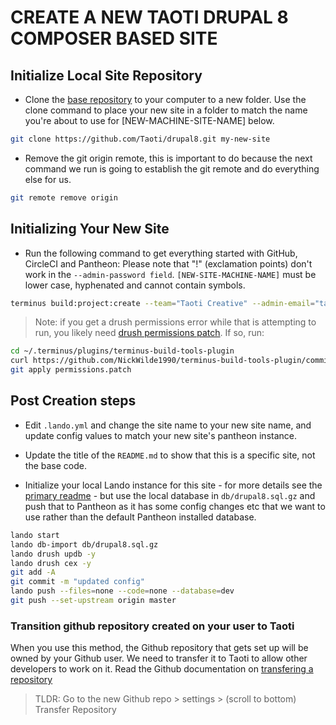 # CREATE A NEW TAOTI DRUPAL 8 COMPOSER BASED SITE

## Initialize Local Site Repository
- Clone the [base repository](https://github.com/Taoti/drupal8) to your computer to a new folder. Use the clone command
to place your new site in a folder to match the name you're about to use for \[NEW-MACHINE-SITE-NAME\] below.
```bash
git clone https://github.com/Taoti/drupal8.git my-new-site
```

- Remove the git origin remote, this is important to do because the next command we run is going to establish the git
remote and do everything else for us. 
```bash
git remote remove origin
```

## Initializing Your New Site

- Run the following command to get everything started with GitHub, CircleCI and Pantheon:
Please note that "!" (exclamation points) don't work in the `--admin-password field`. `[NEW-SITE-MACHINE-NAME]` must be 
lower case, hyphenated and cannot contain symbols.
```bash
terminus build:project:create --team="Taoti Creative" --admin-email="taotiadmin@taoti.com" --admin-password="[REDACTED]" --ci=circleci --git=github ./ [NEW-SITE-MACHINE-NAME] --preserve-local-repository
```

> Note: if you get a drush permissions error while that is attempting to run, you likely need [drush permissions patch](
https://github.com/NickWilde1990/terminus-build-tools-plugin/commit/1ed3bfc4d52bc0eafc6b93da8b9cbb4308e28eca). If so,
run:
```bash
cd ~/.terminus/plugins/terminus-build-tools-plugin
curl https://github.com/NickWilde1990/terminus-build-tools-plugin/commit/1ed3bfc4d52bc0eafc6b93da8b9cbb4308e28eca.patch > permissions.patch
git apply permissions.patch
```

## Post Creation steps

- Edit `.lando.yml` and change the site name to your new site name, and update config values to match your new site's
pantheon instance.

- Update the title of the `README.md` to show that this is a specific site, not the base code.
  
- Initialize your local Lando instance for this site - for more details see the [primary readme](../README.md) - but use
the local database in `db/drupal8.sql.gz` and push that to Pantheon as it has some config changes etc that we want to
use rather than the default Pantheon installed database. 

```bash
lando start
lando db-import db/drupal8.sql.gz
lando drush updb -y
lando drush cex -y
git add -A
git commit -m "updated config"
lando push --files=none --code=none --database=dev
git push --set-upstream origin master
```

### Transition github repository created on your user to Taoti
When you use this method, the Github repository that gets set up will be owned by your Github user. We need to transfer
it to Taoti to allow other developers to work on it. Read the Github documentation on [transfering a repository](
https://help.github.com/en/articles/transferring-a-repository)

> TLDR: Go to the new Github repo > settings > (scroll to bottom) Transfer Repository
